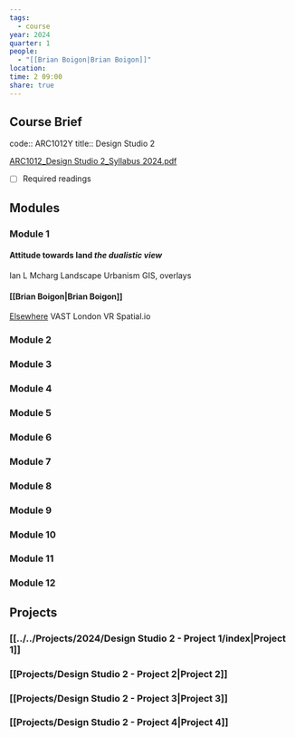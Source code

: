 ```yaml
---
tags:
  - course
year: 2024
quarter: 1
people:
  - "[[Brian Boigon|Brian Boigon]]"
location: 
time: 2 09:00
share: true
---
```


## Course Brief

code:: ARC1012Y
title:: Design Studio 2

[ARC1012_Design Studio 2_Syllabus 2024.pdf](file:///D:%5COneDrive%20-%20University%20of%20Toronto%5C_twp%5CDocument%5CScholar%5CUTOR%5C2024-01%5CARC1012Y%5CARC1012_Design%20Studio%202_Syllabus%202024.pdf)

- [ ] Required readings

## Modules

### Module 1
#### Attitude towards land _the dualistic view_
Ian L Mcharg
Landscape Urbanism
GIS, overlays

#### [[Brian Boigon|Brian Boigon]]
[Elsewhere](https://www.elsewhereishere.com)
VAST London
VR Spatial.io
### Module 2

### Module 3

### Module 4

### Module 5

### Module 6

### Module 7

### Module 8

### Module 9

### Module 10

### Module 11

### Module 12


## Projects

### [[../../Projects/2024/Design Studio 2 - Project 1/index|Project 1]]

### [[Projects/Design Studio 2 - Project 2|Project 2]]

### [[Projects/Design Studio 2 - Project 3|Project 3]]

### [[Projects/Design Studio 2 - Project 4|Project 4]]
